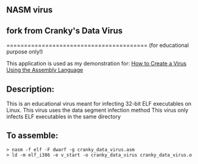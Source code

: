 NASM virus
-----------
fork from Cranky's Data Virus
-----------
========================================
(for educational purpose only!)

This application is used as my demonstration for:
<a href="https://cranklin.wordpress.com/2016/12/26/how-to-create-a-virus-using-the-assembly-language">How to Create a Virus Using the Assembly Language</a>


Description:
------------
This is an educational virus meant for infecting 32-bit ELF executables on Linux.
This virus uses the data segment infection method
This virus only infects ELF executables in the same directory

To assemble:
-----------
```
> nasm -f elf -F dwarf -g cranky_data_virus.asm
> ld -m elf_i386 -e v_start -o cranky_data_virus cranky_data_virus.o
```
